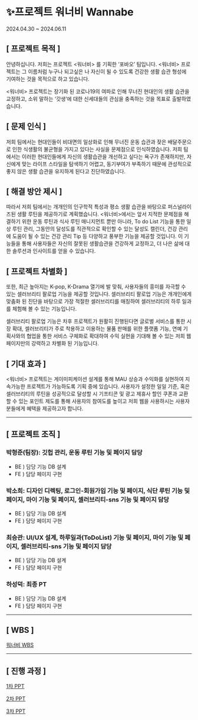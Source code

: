 # ✨프로젝트 워너비 Wannabe
2024.04.30 ~ 2024.06.11

## [ 프로젝트 목적 ]
  안녕하십니다. 저희는 프로젝트 <워너비> 를 기획한 ‘포바오’ 팀입니다. <워너비> 프로젝트는 그 이름처럼 누구나 되고싶은 나 자신이 될 수 있도록 건강한 생활 습관 형성에 기여하는 것을 목적으로 하고 있습니다.


 <워너비> 프로젝트는 장기화 된 코로나19의 여파로 인해 무너진 현대인의 생활 습관을 교정하고, 소위 말하는 ‘갓생’에 대한 신세대들의 관심을 충족하는 것을 목표로 출발하였습니다. 


## [ 문제 인식 ]
  저희 팀에서는 현대인들이 비대면의 일상화로 인해 무너진 운동 습관과 잦은 배달주문으로 인한 식생활의 불균형을 가지고 있다는 사실을 문제점으로 인식하였습니다. 저희 팀에서는 이러한 현대인들에게 자신의 생활습관을 개선하고 싶다는 욕구가 존재하지만, 자신에게 맞는 라이프 스타일을 탐색하기 어렵고, 동기부여가 부족하기 때문에 관성적으로 좋지 않은 생활 습관을 유지하게 된다고 진단하였습니다.


## [ 해결 방안 제시 ]
  따라서 저희 팀에서는 개개인의 인구학적 특성과 평소 생활 습관을 바탕으로 퍼스널라이즈된 생활 루틴을 제공하기로 계획했습니다. <워너비>에서는 앞서 지적한 문제점을 해결하기 위한 운동 루틴과 식사 루틴 매니지먼트 뿐만 아니라, To do List 기능을 통한 일상 루틴 관리, 그동안의 달성도를 직관적으로 확인할 수 있는 달성도 캘린더, 건강 관리에 도움이 될 수 있는 건강 관리 Tip 등 다양하고 풍부한 기능을 제공할 것입니다.  이 기능들을 통해 사용자들은 자신의 잘못된 생활습관을 건강하게 교정하고, 더 나은 삶에 대한 솔루션과 인사이트를 얻을 수 있습니다.


## [ 프로젝트 차별화 ]
  또한, 최근 높아지는 K-pop, K-Drama 열기에 발 맞춰, 사용자들의 흥미를 자극할 수 있는 셀러브리티 팔로업 기능을 제공할 것입니다. 셀러브리티 팔로업 기능은 개개인에게 맞춤화 된 진단을 바탕으로 가장 적절한 셀러브리티를 매칭하여 셀러브리티의 하루 일과를 체험해 볼 수 있는 기능입니다.


  셀러브리티 팔로업 기능은 차후 프로젝트가 원활히 진행된다면 글로벌 서비스를 통한 시장 확대, 셀러브리티가 주로 착용하고 이용하는 물품 판매를 위한 플랫폼 기능, 연예 기획사와의 협업을 통한 서비스 구체화로 확대하여 수익 실현을 기대해 볼 수 있는  저희 웹페이지만의 강력하고 차별화 된 기능입니다.


## [ 기대 효과 ]
  <워너비> 프로젝트는 게이미피케이션 설계를 통해 MAU 상승과 수익화를 실현하여 지속가능한 프로젝트가 가능하도록 기획 중에 있습니다.  사용자가 설정한 일일 기준, 혹은 셀러브리티의 루틴을 성공적으로 달성할 시 기프티콘 및 광고 제휴사 할인 쿠폰과 교환할 수 있는 포인트 제도를 통해 사용자의 참여도를 높이고 저희 웹을 사용하시는 사용자 분들에게 혜택을 제공하고자 합니다.

---

## [ 프로젝트 조직 ]
### 박형준(팀장): 깃헙 관리, 운동 루틴 기능 및 페이지 담당
- BE ) 담당 기능 DB 설계
- FE ) 담당 페이지 구현


### 박소희: 디자인 디렉팅, 로그인-회원가입 기능 및 페이지, 식단 루틴 기능 및 페이지, 마이 기능 및 페이지, 셀러브리티-sns 기능 및 페이지 담당
- BE ) 담당 기능 DB 설계
- FE ) 담당 페이지 구현


### 최승관: UI/UX 설계, 하루일과(ToDoList) 기능 및 페이지, 마이 기능 및 페이지, 셀러브리티-sns 기능 및 페이지 담당
- BE ) 담당 기능 DB 설계
- FE ) 담당 페이지 구현


### 하성덕: 최종 PT
- BE ) 담당 기능 DB 설계
- FE ) 담당 페이지 구현

---

## [ WBS ]
[워너비 WBS](https://docs.google.com/spreadsheets/d/1p-hbmNvWsR5Qn1klO6QC5e3zyyen4DoxMQCfnWcu8bg/edit?usp=sharing)

---

## [ 진행 과정 ]
[1차 PPT](https://docs.google.com/presentation/d/1AJSi-JdQfMTetoEx23gnlov8TFP_3QkC/edit?usp=sharing&ouid=104605004409658940193&rtpof=true&sd=true)


[2차 PPT](https://docs.google.com/presentation/d/1vLQyzV0P5JX1XeeyrXu6q-qECwXOsypR/edit?usp=sharing&ouid=104605004409658940193&rtpof=true&sd=true)


[3차 PPT](https://docs.google.com/presentation/d/1xFY16FpURTXYKUwmu_tl0jqUK3CNqXMZ/edit?usp=sharing&ouid=104605004409658940193&rtpof=true&sd=true)
